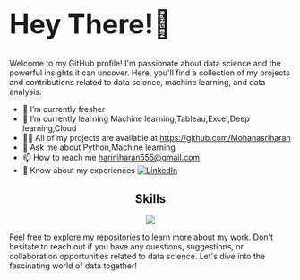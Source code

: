 <div align="left">
  <h1 style="font-size: 48px;"><b>Hey There!👋</b></h1>

Welcome to my GitHub profile! I'm passionate about data science and the powerful insights it can uncover. Here, you'll find a collection of my projects and contributions related to data science, machine learning, and data analysis.

- 🔭 I’m currently fresher
- 🌱 I’m currently learning Machine learning,Tableau,Excel,Deep learning,Cloud
- 👨‍💻 All of my projects are available at https://github.com/Mohanasriharan
- 💬 Ask me about Python,Machine learning
- 📫 How to reach me hariniharan555@gmail.com
- 📄 Know about my experiences [![LinkedIn](https://img.shields.io/badge/LinkedIn-Connect-blue)](https://www.linkedin.com/in/mohanasriharan-j-34474a1a9/)

<div align="center">
  <h2>Skills</h2>
  
  <a href="https://skillicons.dev">
    <img src="https://skillicons.dev/icons?i=html,css,python,aws,gcp,vscode,postgresql" />
  </a>
</div>

Feel free to explore my repositories to learn more about my work. Don't hesitate to reach out if you have any questions, suggestions, or collaboration opportunities related to data science. Let's dive into the fascinating world of data together!
